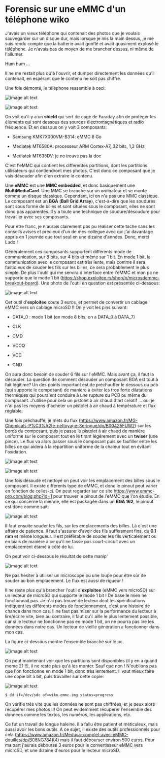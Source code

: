 # Forensic sur une eMMC d'un téléphone wiko

J'avais un vieux téléphone qui contenait des photos que je voulais sauvegarder sur un disque dur, mais lorsque je mis la main dessus, je me suis rendu compte que la batterie avait gonflé et avait quasiment explosé le téléphone. Je n'avais pas de moyen de me brancher dessus, ni même de l'allumer.

Hum hum ...

Il ne me restait plus qu'à l'ouvrir, et dumper directement les données qu'il contenait, en espérant que le contenu ne soit pas chiffré.

Une fois démonté, le téléphone ressemble à ceci:

![image alt text](/images/forensic-emmc-wiko/shield.png)

![image alt text](/images/forensic-emmc-wiko/shield-off.png)

On voit qu'il y a un __shield__ qui sert de cage de Faraday afin de protéger les éléments qui sont dessous des sources électromagnétiques et radio fréquence. Et en dessous on y voit 3 composants:

* Samsung KMK7X000VM-B314: eMMC 8 Go

* Mediatek MT6580A: processeur ARM Cortex-A7, 32 bits, 1,3 GHz

* Mediatek MT635DV: je ne trouve pas la doc

C'est l'eMMC qui contient les différentes partitions, dont les partitions utilisateurs qui contiendront mes photos. C'est donc ce composant que je vais désouder afin d'en extraire le contenu.

Une __eMMC__ est une __MMC embedded__, et donc basiquement une __MultiMediaCard__. Une MMC se branche sur un ordinateur et se monte comme un disque classique. Cependant, ici on n'a pas une MMC classique. Le composant est un __BGA__ (__Ball Grid Array__), c'est-à-dire que les soudures sont sous forme de billes et sont situées sous le composant, elles ne sont donc pas apparentes. Il y a toute une technique de soudure/désoudure pour travailler avec ses composants.

Pour être franc, je n'aurais clairement pas pu réaliser cette tache sans les conseils avisés et précieux d'un de mes collègue avec qui j'ai davantage appris en 1 journée que tout seul en une dizaine d'années. Donc, merci Ludo !

Généralement ces composants supportent différents mode de communication, sur 8 bits, sur 4 bits et même sur 1 bit. En mode 1 bit, la communication avec le composant est très lente, mais comme il sera fastidieux de souder les fils sur les billes, ce sera probablement le plus simple. De plus l'outil qui me servira d'interface entre l'eMMC et mon pc ne supporte que le mode 1 bit (https://shop.exploitee.rs/shop/p/microsdemmc-breakout-board). Une photo de l'outil en question est présentée ci-dessous:

![image alt text](/images/forensic-emmc-wiko/exploitee.png)

Cet outil d'__exploitee__ coute 3 euros, et permet de convertir un cablage eMMC vers un cablage microSD !! On y voit les pins suivant:

* DATA_0 : mode 1 bit (en mode 8 bits, on a DATA_0 à DATA_7)

* CLK

* CMD

* VCCQ

* VCC

* GND

On aura donc besoin de souder 6 fils sur l'eMMC. Mais avant ça, il faut la désouder. La question de comment désouder un composant BGA est tout à fait légitime? Un des points important est de préchauffer le dessous du pcb (qui supporte le composant) de manière à éviter les trop forte dilatations thermiques qui pouraient conduire à une rupture du PCB ou même du composant. J'utilise pour cela un pistolet à air chaud d'art créatif ... oui je n'ai pas les moyens d'acheter un pistolet à air chaud à température et flux réglable.

Une fois préchauffé, je mets du flux (https://www.amazon.fr/MG-Chemicals-P%C3%A2te-nettoyage-Seringue/dp/B00425FUW2) sur les bords du composant, puis je passe le pistolet à air chaud de manière uniforme sur le composant tout en le tirant légérement avec un __twiser__ (une pince). Le flux va alors passer sous le composant puis se faufiller entre les billes ce qui aidera à la répartition uniforme de la chaleur tout en évitant l'oxidation.

![image alt text](/images/forensic-emmc-wiko/bga-not-removed.png)

![image alt text](/images/forensic-emmc-wiko/bga-removed.png)

Une fois désoudé et nettoyé on peut voir les emplacement des billes sous le composant. Il existe différents type de eMMC, et donc le pinout peut varier en fonction de celles-ci. On peut regarder sur ce site https://www.emmc-pro.com/blog.php?id=1 pour trouver le pinout de l'eMMC que l'on étudie. En ce qui concerne la mienne, elle est packagée dans un __BGA 162__, le pinout est donc comme suit:

![image alt text](/images/forensic-emmc-wiko/bga162-pinout.png)

Il faut ensuite souder les fils, sur les emplacements des billes. Là c'est une affaire de patience. Il faut s'assurer d'avoir des fils suffisament fins, du __0.1 mm__ et même longueur. Il est préférable de souder les fils verticalement ou en biais de manière à ce qu'il ne fasse pas court-circuit avec un emplacement étamé à côté de lui.

On peut voir ci-dessous le résultat de cette manip'

![image alt text](/images/forensic-emmc-wiko/result.png)

Ne pas hésiter à utiliser un microscope ou une loupe pour être sûr de souder au bon emplacement. Le flux est aussi de rigueur !

Il ne reste plus qu'à brancher l'outil d'__exploitee__ (eMMC vers microSD) sur un lecteur de microSD qui supporte le mode 1 bit ! De base le mien ne fonctionnait pas. Je n'ai pas trouvé de lecteur dont les spécifications indiquent les différents modes de fonctionnement, c'est une histoire de chance dans mon cas. Il ne faut pas miser sur la performance du lecteur à lire/écrire vite, bien au contraire, il faut qu'il aille le plus lentement possible, car si le lecteur ne fonctionne pas en mode 1 bit, on ne pourra pas lire les données dans notre cas. Un lecteur de vieille génération a fonctionner dans mon cas.

La figure ci-dessous montre l'ensemble branché sur le pc.

![image alt text](/images/forensic-emmc-wiko/plugged.png)

On peut maintenant voir que les partitions sont disponibles (il y en a quand meme 21 !!), il ne reste plus qu'à les monter. Sauf que non ! N'oublions pas que l'on fonctionne en mode 1 bit, donc très lentement. Il vaut mieux faire une copie bit à bit, puis travailler sur cette copie:

![image alt text](/images/forensic-emmc-wiko/mount.png)

```
$ dd if=/dev/sdc of=wiko-emmc.img status=progress
```

On vérifie très vite que les données ne sont pas chiffrées, et je peux alors récupérer mes photos !!! On peut évidemment récuperer l'ensemble des données comme les textos, les numéros, les applications, etc.

Ce fut un travail de longue haleine. Il a fallu être patient et méticuleux, mais aussi avoir les bons outils. A ce sujet, il existe des outils professionnels pour cela (https://www.amazon.fr/Medusa-complet-avec-eMMC-douilles/dp/B08NG784K4) mais il faut débourser environ 500 euros. Pour ma part j'aurais déboursé 3 euros pour le convertisseur eMMC vers microSD, et une dizaine d'euros pour le lecteur microSD.